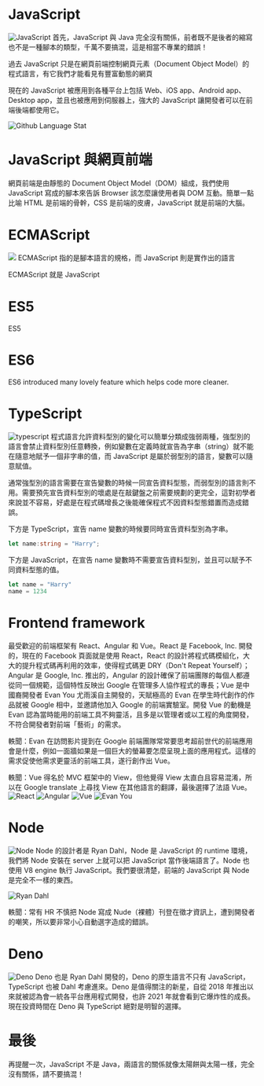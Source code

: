 # JavaScript

![JavaScript](https://raw.githubusercontent.com/meetup-q/meetup-q/master/s1/img/javascript.png)
首先，JavaScript 與 Java 完全沒有關係，前者既不是後者的縮寫也不是一種腳本的類型，千萬不要搞混，這是相當不專業的錯誤！

過去 JavaScript 只是在網頁前端控制網頁元素（Document Object Model）的程式語言，有它我們才能看見有豐富動態的網頁

現在的 JavaScript 被應用到各種平台上包括 Web、iOS app、Android app、Desktop app，並且也被應用到伺服器上，強大的 JavaScript 讓開發者可以在前端後端都使用它。
 
 ![Github Language Stat](https://raw.githubusercontent.com/meetup-q/meetup-q/master/s1/img/github-language-stat.png)


# JavaScript 與網頁前端
網頁前端是由靜態的 Document Object Model（DOM）組成，我們使用 JavaScript 寫成的腳本來告訴 Browser 該怎麼讓使用者與 DOM 互動。簡單一點比喻 HTML 是前端的骨幹，CSS 是前端的皮膚，JavaScript 就是前端的大腦。

# ECMAScript
![](https://raw.githubusercontent.com/meetup-q/meetup-q/master/s1/img/ecmascript-logo.png)
ECMAScript 指的是腳本語言的規格，而 JavaScript 則是實作出的語言

ECMAScript 就是 JavaScript
# ES5

ES5 

# ES6
ES6 introduced many lovely feature which helps code more cleaner.

# TypeScript
![typescript](https://raw.githubusercontent.com/meetup-q/meetup-q/master/s1/img/typescript.png)
程式語言允許資料型別的變化可以簡單分類成強弱兩種，強型別的語言會禁止資料型別任意轉換，例如變數在定義時就宣告為字串（string）就不能在隨意地賦予一個非字串的值，而 JavaScript 是屬於弱型別的語言，變數可以隨意賦值。

通常強型別的語言需要在宣告變數的時候一同宣告資料型態，而弱型別的語言則不用。需要預先宣告資料型別的壞處是在敲鍵盤之前需要規劃的更完全，這對初學者來說並不容易，好處是在程式碼增長之後能確保程式不因資料型態錯置而造成錯誤。

下方是 TypeScript，宣告 name 變數的時候要同時宣告資料型別為字串。
```typescript
let name:string = "Harry"; 
```

下方是 JavaScript，在宣告 name 變數時不需要宣告資料型別，並且可以賦予不同資料型態的值。
```javascript
let name = "Harry"
name = 1234 
```

# Frontend framework

最受歡迎的前端框架有 React、Angular 和 Vue。React 是 Facebook, Inc. 開發的，現在的 Facebook 頁面就是使用 React，React 的設計將程式碼模組化，大大的提升程式碼再利用的效率，使得程式碼更 DRY（Don't Repeat Yourself）；Angular 是 Google, Inc. 推出的，Angular 的設計確保了前端團隊的每個人都遵從同一個規範，這個特性反映出 Google 在管理多人協作程式的專長；Vue 是中國裔開發者 Evan You 尤雨溪自主開發的，天賦極高的 Evan 在學生時代創作的作品就被 Google 相中，並邀請他加入 Google 的前端實驗室。開發 Vue 的動機是 Evan 認為當時能用的前端工具不夠靈活，且多是以管理者或以工程的角度開發，不符合開發者對前端「藝術」的需求。

軼聞：Evan 在訪問影片提到在 Google 前端團隊常常要思考超前世代的前端應用會是什麼，例如一面牆如果是一個巨大的螢幕要怎麼呈現上面的應用程式。這樣的需求促使他需求更靈活的前端工具，遂行創作出 Vue。

軼聞：Vue 得名於 MVC 框架中的 View，但他覺得 View 太直白且容易混淆，所以在 Google translate 上尋找 View 在其他語言的翻譯，最後選擇了法語 Vue。
![React](https://raw.githubusercontent.com/meetup-q/meetup-q/master/s1/img/react-js-logo.png)
![Angular](https://raw.githubusercontent.com/meetup-q/meetup-q/master/s1/img/angular-js-logo.png)
![Vue](https://raw.githubusercontent.com/meetup-q/meetup-q/master/s1/img/vue-js-logo.png)
![Evan You](https://raw.githubusercontent.com/meetup-q/meetup-q/master/s1/img/evan-you.jpg)
# Node
![Node](https://raw.githubusercontent.com/meetup-q/meetup-q/master/s1/img/node-js-logo.png)
Node 的設計者是 Ryan Dahl，Node 是 JavaScript 的 runtime 環境，我們將 Node 安裝在 server 上就可以把 JavaScript 當作後端語言了。Node 也使用 V8 engine 執行 JavaScript。我們要很清楚，前端的 JavaScript 與 Node 是完全不一樣的東西。

![Ryan Dahl](https://raw.githubusercontent.com/meetup-q/meetup-q/master/s1/img/ryan-dahl.jpg)

軼聞：常有 HR 不慎把 Node 寫成 Nude（裸體）刊登在徵才資訊上，遭到開發者的嘲笑，所以要非常小心自動選字造成的錯誤。

# Deno
![Deno](https://raw.githubusercontent.com/meetup-q/meetup-q/master/s1/img/deno-logo.png)
Deno 也是 Ryan Dahl 開發的，Deno 的原生語言不只有 JavaScript，TypeScript 也被 Dahl 考慮進來。Deno 是值得關注的新星，自從 2018 年推出以來就被認為會一統各平台應用程式開發，也許 2021 年就會看到它爆炸性的成長。現在投資時間在 Deno 與 TypeScript 絕對是明智的選擇。

# 最後
再提醒一次，JavaScript 不是 Java，兩語言的關係就像太陽餅與太陽一樣，完全沒有關係，請不要搞混！